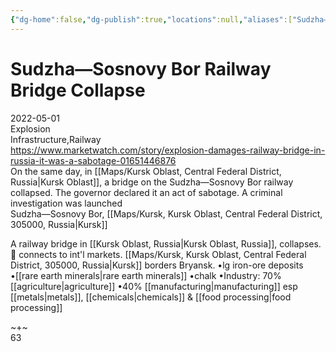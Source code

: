 ```yaml
---
{"dg-home":false,"dg-publish":true,"locations":null,"aliases":["Sudzha—Sosnovy Bor Railway Bridge Collapse"],"location":null,"title":"Sudzha—Sosnovy Bor Railway Bridge Collapse","tag":null,"date":null,"linter-yaml-title-alias":"Sudzha—Sosnovy Bor Railway Bridge Collapse","permalink":"/sudzha-sosnovy-bor-railway-bridge-collapse/","dgHomeLink":true,"dgPassFrontmatter":true}
---
```



# Sudzha—Sosnovy Bor Railway Bridge Collapse

2022-05-01  
Explosion  
Infrastructure,Railway  
https://www.marketwatch.com/story/explosion-damages-railway-bridge-in-russia-it-was-a-sabotage-01651446876  
On the same day, in [[Maps/Kursk Oblast, Central Federal District, Russia|Kursk Oblast]], a bridge on the Sudzha—Sosnovy Bor railway collapsed. The governor declared it an act of sabotage. A criminal investigation was launched  
Sudzha—Sosnovy Bor, [[Maps/Kursk, Kursk Oblast, Central Federal District, 305000, Russia|Kursk]]

A railway bridge in [[Kursk Oblast, Russia|Kursk Oblast, Russia]], collapses. 🚃 connects to int'l markets. [[Maps/Kursk, Kursk Oblast, Central Federal District, 305000, Russia|Kursk]] borders Bryansk. •lg iron-ore deposits •[[rare earth minerals|rare earth minerals]] •chalk •Industry: 70% [[agriculture|agriculture]] •40% [[manufacturing|manufacturing]] esp [[metals|metals]], [[chemicals|chemicals]] & [[food processing|food processing]]

~+~  
63

